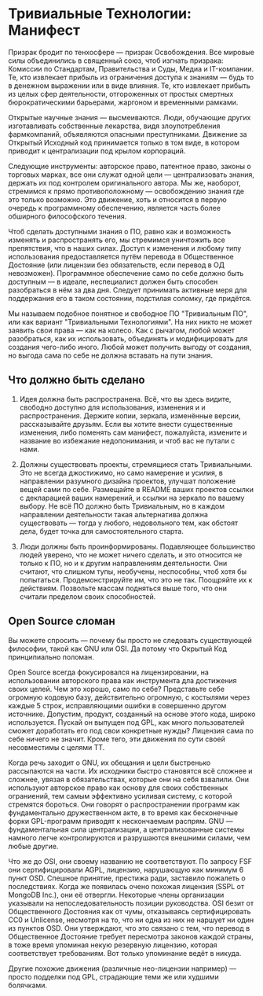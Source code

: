 # Тривиальные Технологии: Манифест

Призрак бродит по тенхосфере — призрак Освобождения. Все мировые силы объединились в священный союз, чтоб изгнать призрака: Комиссии по Стандартам, Правительства и Суды, Медиа и IT-компании. Те, кто извлекает прибыль из ограничения доступа к знаниям — будь то в денежном выражении или в виде влияния. Те, кто извлекает прибыть из целых сфер деятельности, отгороженных от простых смертных бюрократическими барьерами, жаргоном и временными рамками.

Открытые научные знания — высмеиваются. Люди, обучающие других изготавливать собственные лекарства, видя злоупотребления фармкомпаний, объявляются опасными преступниками. Движение за Открытый Исходный код принимается только в том виде, в котором приводит к централизации под крылом корпораций.

Следующие инструменты: авторское право, патентное право, законы о торговых марках, все они служат одной цели — централизовать знания, держать их под контролем оригинального автора. Мы же, наоборот, стремимся к прямо противоположному — освобождению знания где это только возможно. Это движение, хоть и относится в первую очередь к программному обеспечению, является часть более обширного философского течения.

Чтоб сделать доступными знания о ПО, равно как и возможность изменять и распространять его, мы стремимся уничтожить все препятствия, что в наших силах. Доступ к изменения и любому типу использования предоставляется путём перевода в Общественное Достояние (или лицензии без обязательств, если перевод в ОД невозможен). Программное обеспечение само по себе должно быть доступным — в идеале, неспециалист должен быть способен разобраться в нём за два дня. Следует принимать активные меря для поддержания его в таком состоянии, подстилая соломку, где придётся.

Мы называем подобное понятное и свободное ПО "Тривиальным ПО", или как вариант "Тривиальными Технологиями". На них никто не может заявить свои права — как на колесо. Как с рычагом, любой может разобраться, как их использовать, объединять и модифицировать для создания чего-либо иного. Любой может получить выгоду от создания, но выгода сама по себе не должна вставать на пути знания.

## Что должно быть сделано

1. Идея должна быть распространена. Всё, что вы здесь видите, свободно доступно для использования, изменения и и распространения. Держите копии, зеркала, изменённые версии, рассказывайте друзьям. Если вы хотите внести существенные изменения, либо поменять сам манифест, пожалуйста, измените и название во избежание недопонимания, и чтоб вас не путали с нами.

2. Должны существовать проекты, стремящиеся стать Тривиальными. Это не всегда джостижимо, но само намерение и усилия, в направлении разумного дизайна проектов, улучшат положение вещей сами по себе. Размещайте в README ваших проектов ссылки с декларацией ваших намерений, и ссылки на зеркало по вашему выбору. Не всё ПО должно быть Тривиальным, но в каждом направлении деятельности такая альтернатива должна существовать — тогда у любого, недовольного тем, как обстоят дела, будет точка для самостоятельного старта.

3. Люди должны быть проинформированы. Подавляющее большинство людей уверено, что не может ничего сделать, и это относится не только к ПО, но и к другим направлениям деятельности. Они считают, что слишком тупы, необучены, неспособны, чтоб хотя бы попытаться. Продемонстрируйте им, что это не так. Поощряйте их к действиям. Позвольте массам подняться выше того, что они считали пределом своих способностей.

## Open Source сломан

Вы можете спросить — почему бы просто не следовать существующей философии, такой как GNU или OSI. Да потому что Окрытый Код принципиально поломан. 

Open Source  всегда фокусировался на лицензировании, на использовании авторского права как инструмента дла достижения своих целей. Чем это хорошо, само по себе? Представьте себе огромную кодовую базу, действительно огромную, с костылями через каждые 5 строк, исправляющими ошибки в совершенно другом источнике. Допустим, продукт, созданный на основе этого кода, широко используется. Пускай он выпущен под GPL, как много пользователей сможет доработать его под свои конкретные нужды? Лицензия сама по себе ничего не значит. Кроме тего, эти движения по сути своей несовместимы с целями ТТ.

Когда речь заходит о GNU, их обещания и цели быстренько рассыпаются на части. Их исходники быстро становятся всё сложнее и сложнее, увязая в обязательствах, которые они на себя взвалили. Они используют авторское право как основу для своих собственных ограниений, тем самым эффективно усиливая систему, с которой стремятся бороться. Они говорят о распространении программ как фундаментально дружественном акте, в то время как бесконечные форки GPL-программ приводят к нескончаемым распрям. GNU — фундаментальная сила централизации, а централизованные системы намного легче контролируются и разрушаются внешними силами, чем любые другие.

Что же до OSI, они своему названию не соответствуют. По запросу FSF они сертифицировали AGPL, лицензию, нарушающую как минимум 6 пункт OSD. Спешное принятие, престижа ради, заставило пожалеть о последствиях. Когда же появилась очено похожая лицензия (SSPL от MongoDB Inc.), они её отвергли. Некоторые члены организации указывали на непоследовательность позиции руководства. OSI безит от Общественного Достояния как от чумы, отказываясь сертифицировать CC0 и  Unlicense, несмотря на то, что ни одна из них не наршует ни один из пунктов OSD. Они утверждают, что это связано с тем, что перевод в Общественное Достояние требует пересмотра законов каждой страны, в тоже время упоминая некую резервную лицензию, которая соответствует требованиям. Вот только упоминание ведёт в никуда.

Другие похожие движения (различные нео-лицензии например) — просто подделки под GPL, страдающие теми же или худшими болячками.
